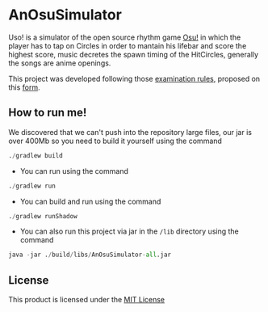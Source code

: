 # AnOsuSimulator

Uso! is a simulator of the open source rhythm game [Osu!](https://osu.ppy.sh/home)  in which the player has to tap on Circles in order to mantain his lifebar and score the highest score, music decretes the spawn timing of the HitCircles,  generally the songs are anime openings.

This project was developed following those [examination rules](https://apice.unibo.it/xwiki/bin/view/Courses/OOP2021-esame), proposed on this [form](https://virtuale.unibo.it/mod/forum/discuss.php?d=78799).

## How to run me!
We discovered that we can't push into the repository large files, our jar is over 400Mb so you need to build it yourself
using the command

```py
./gradlew build
```
- You can run using the command 
```py
./gradlew run
```
- You can build and run using the command 
```py
./gradlew runShadow
```
- You can also run this project via jar in the `/lib` directory using the command 
```py
java -jar ./build/libs/AnOsuSimulator-all.jar
```

## License

This product is licensed under the [MIT License](LICENSE)

